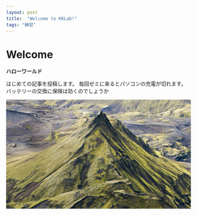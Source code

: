 ```yaml
---
layout: post
title:  "Welcome to KKLab!"
tags: "練習"
---
```


# Welcome

**ハローワールド**

はじめての記事を投稿します。
毎回ゼミに来るとパソコンの充電が切れます。
バッテリーの交換に保険は効くのでしょうか

![山の画像](/imgs/mountain.png)
